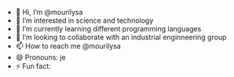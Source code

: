 - 👋 Hi, I’m @mourilysa
- 👀 I’m interested in science and technology
- 🌱 I’m currently learning different programming languages
- 💞️ I’m looking to collaborate with an industrial enginneering group
- 📫 How to reach me @mourilysa
- 😄 Pronouns: je
- ⚡ Fun fact: 

<!---
mourilysa/mourilysa is a ✨ special ✨ repository because its `README.md` (this file) appears on your GitHub profile.
You can click the Preview link to take a look at your changes.
--->
